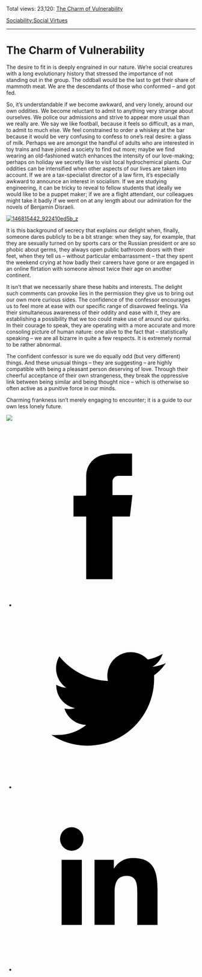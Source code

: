 Total views: 23,120: [The Charm of Vulnerability](https://www.theschooloflife.com/thebookoflife/the-charm-of-vulnerability/)

[Sociability:](https://www.theschooloflife.com/thebookoflife/category/sociability/)[Social Virtues](https://www.theschooloflife.com/thebookoflife/category/sociability/social-virtues/)

* * *

# The Charm of Vulnerability
<style>
						.alignnone {
  display: block;
  margin-left: auto;
  margin-right: auto;
  align: center:
}

.addtoany_share_save_container {
display:none;
}

.wp-block-image {
		display: block;
  margin-left: auto;
  margin-right: auto;
  width: 50%;
}

.aligncenter {
display: block;
  margin-left: auto;
  margin-right: auto;
  align: center:
}

@media only screen and (max-width: 500px) {
  .wp-block-image {
		display: block;
  margin-left: auto;
  margin-right: auto;
  width: 100%;
} }

h1 {max-width: 600px !important;
}
.s18-single-post .content-area .site-main article .post-cat-header-display + .old-wrapper p {
    font-size: 1.200em
}
						</style>

The desire to fit in is deeply engrained in our nature. We’re social creatures with a long evolutionary history that stressed the importance of not standing out in the group. The oddball would be the last to get their share of mammoth meat. We are the descendants of those who conformed – and got fed.

So, it’s understandable if we become awkward, and very lonely, around our own oddities. We become reluctant to admit to anything very strange about ourselves. We police our admissions and strive to appear more usual than we really are. We say we like football, because it feels so difficult, as a man, to admit to much else. We feel constrained to order a whiskey at the bar because it would be very confusing to confess to one’s real desire: a glass of milk. Perhaps we are amongst the handful of adults who are interested in toy trains and have joined a society to find out more; maybe we find wearing an old-fashioned watch enhances the intensity of our love-making; perhaps on holiday we secretly like to visit local hydrochemical plants. Our oddities can be intensified when other aspects of our lives are taken into account. If we are a tax-specialist director of a law firm, it’s especially awkward to announce an interest in socialism. If we are studying engineering, it can be tricky to reveal to fellow students that ideally we would like to be a puppet maker; if we are a flight attendant, our colleagues might take it badly if we went on at any length about our admiration for the novels of Benjamin Disraeli.

[![146815442_922410ed5b_z](https://www.theschooloflife.com/thebookoflife/wp-content/uploads/2016/10/146815442_922410ed5b_z.jpg)](http://www.thebookoflife.org/wp-content/uploads/2016/10/146815442_922410ed5b_z.jpg)

It is this background of secrecy that explains our delight when, finally, someone dares publicly to be a bit strange: when they say, for example, that they are sexually turned on by sports cars or the Russian president or are so phobic about germs, they always open public bathroom doors with their feet, when they tell us – without particular embarrassment – that they spent the weekend crying at how badly their careers have gone or are engaged in an online flirtation with someone almost twice their age on another continent.

It isn’t that we necessarily share these habits and interests. The delight such comments can provoke lies in the permission they give us to bring out our own more curious sides. The confidence of the confessor encourages us to feel more at ease with our specific range of disavowed feelings. Via their simultaneous awareness of their oddity and ease with it, they are establishing a possibility that we too could make use of around our quirks. In their courage to speak, they are operating with a more accurate and more consoling picture of human nature: one alive to the fact that – statistically speaking – we are all bizarre in quite a few respects. It is extremely normal to be rather abnormal.

The confident confessor is sure we do equally odd (but very different) things. And these unusual things – they are suggesting – are highly compatible with being a pleasant person deserving of love. Through their cheerful acceptance of their own strangeness, they break the oppressive link between being similar and being thought nice – which is otherwise so often active as a punitive force in our minds.

Charming frankness isn’t merely engaging to encounter; it is a guide to our own less lonely future.

[![](https://img.youtube.com/vi/PJsJ96yyVk8/0.jpg)](https://www.youtube.com/embed/PJsJ96yyVk8 '')
<style>
    .iframe-class { display: block !important; }
</style>

- [<svg xmlns="http://www.w3.org/2000/svg" viewbox="0 0 26 26"><title>Facebook</title>
                    <g>
                        <path d="M8.38,10H9.92c.2,0,.29,0,.29-.28,0-.82,0-1.64,0-2.46a3.05,3.05,0,0,1,2.57-3.15A7.22,7.22,0,0,1,14,3.95c.86,0,1.71,0,2.57,0h.25v3.2h-2A.85.85,0,0,0,14,8c0,.62,0,1.24,0,1.91h2.87L16.51,13H14v9H10.21V13H8.38Z"></path>
                    </g>
                </svg>](http://www.facebook.com/sharer/sharer.php?u=https://www.theschooloflife.com/thebookoflife/the-charm-of-vulnerability/)
- [<svg xmlns="http://www.w3.org/2000/svg" viewbox="0 0 26 26"><title>Twitter</title>
                    <path d="M21.69,7.9a6.75,6.75,0,0,1-1.94.53,3.39,3.39,0,0,0,1.48-1.87,6.76,6.76,0,0,1-2.14.82,3.38,3.38,0,0,0-5.75,3.08,9.59,9.59,0,0,1-7-3.53,3.38,3.38,0,0,0,1,4.51A3.36,3.36,0,0,1,5.89,11v0A3.38,3.38,0,0,0,8.6,14.37a3.39,3.39,0,0,1-1.53.06,3.38,3.38,0,0,0,3.15,2.35A6.78,6.78,0,0,1,6,18.22a6.87,6.87,0,0,1-.81,0A9.6,9.6,0,0,0,20,10.08q0-.22,0-.44A6.86,6.86,0,0,0,21.69,7.9Z"></path>
                </svg>](http://twitter.com/share?url=https://www.theschooloflife.com/thebookoflife/the-charm-of-vulnerability/&text=&via=theschooloflife)
- [<svg xmlns="http://www.w3.org/2000/svg" viewbox="0 0 26 26"><title>LinkedIn</title>
<path class="cls-2" d="M6.67,10H9.58v9.36H6.67ZM8.13,5.32A1.69,1.69,0,1,1,6.44,7,1.69,1.69,0,0,1,8.13,5.32"></path><path class="cls-2" d="M11.41,10H14.2v1.28h0A3.06,3.06,0,0,1,17,9.75c2.95,0,3.49,1.94,3.49,4.46v5.14H17.57V14.79c0-1.09,0-2.48-1.51-2.48s-1.75,1.18-1.75,2.4v4.63H11.41Z"></path></svg>](https://www.linkedin.com/shareArticle?mini=true&url=https://www.theschooloflife.com/thebookoflife/the-charm-of-vulnerability/)
